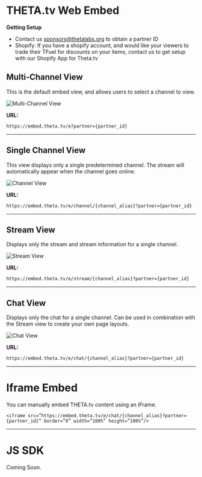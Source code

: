 # THETA.tv Web Embed

**Getting Setup**

* Contact us sponsors@thetalabs.org to obtain a partner ID
* Shopify: If you have a shopify account, and would like your viewers to trade their TFuel for discounts on your items, contact us to get setup with our Shopify App for Theta.tv



## Multi-Channel View
This is the default embed view, and allows users to select a channel to view.

![Multi-Channel View](http://sliver-assets.imgix.net/website/images/embed_multichannel.png)

**URL:**
```
https://embed.theta.tv/e?partner={partner_id}
```

----

## Single Channel View
This view displays only a single predetermined channel. The stream will automatically appear when the  channel goes online. 

![Channel View](http://sliver-assets.imgix.net/website/images/embed_channel.png)

**URL:**
```
https://embed.theta.tv/e/channel/{channel_alias}?partner={partner_id}
```


----
## Stream View
Displays only the stream and stream information for a single channel. 

![Stream View](http://sliver-assets.imgix.net/website/images/embed_stream.png)

**URL:**
```
https://embed.theta.tv/e/stream/{channel_alias}?partner={partner_id}
```

----
## Chat View
Displays only the chat for a single channel. Can be used in combination with the Stream view to create your own page layouts. 

![Chat View](http://sliver-assets.imgix.net/website/images/embed_chat.png)

**URL:**
```
https://embed.theta.tv/e/chat/{channel_alias}?partner={partner_id}
```


----
# Iframe Embed
You can manually embed THETA.tv content using an IFrame.

```
<iframe src=”https://embed.theta.tv/e/chat/{channel_alias}?partner={partner_id}” border=”0” width=”100%” height=”100%”/>
```


----
# JS SDK
Coming Soon.


